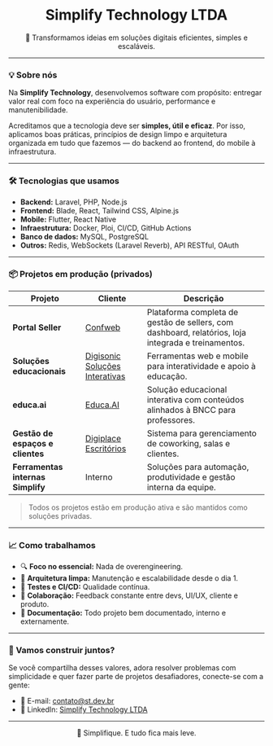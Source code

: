 <h1 align="center">Simplify Technology LTDA</h1>
<p align="center">🚀 Transformamos ideias em soluções digitais eficientes, simples e escaláveis.</p>

---

### 💡 Sobre nós

Na **Simplify Technology**, desenvolvemos software com propósito: entregar valor real com foco na experiência do usuário, performance e manutenibilidade.

Acreditamos que a tecnologia deve ser **simples, útil e eficaz**. Por isso, aplicamos boas práticas, princípios de design limpo e arquitetura organizada em tudo que fazemos — do backend ao frontend, do mobile à infraestrutura.

---

### 🛠️ Tecnologias que usamos

- **Backend:** Laravel, PHP, Node.js  
- **Frontend:** Blade, React, Tailwind CSS, Alpine.js  
- **Mobile:** Flutter, React Native  
- **Infraestrutura:** Docker, Ploi, CI/CD, GitHub Actions  
- **Banco de dados:** MySQL, PostgreSQL  
- **Outros:** Redis, WebSockets (Laravel Reverb), API RESTful, OAuth

---

### 📦 Projetos em produção (privados)

| Projeto | Cliente | Descrição |
|--------|---------|-----------|
| **Portal Seller** | [Confweb](https://confweb.com.br) | Plataforma completa de gestão de sellers, com dashboard, relatórios, loja integrada e treinamentos. |
| **Soluções educacionais** | [Digisonic Soluções Interativas](https://digisonic.com.br) | Ferramentas web e mobile para interatividade e apoio à educação. | 
| **educa.ai** | [Educa.AI](https://educa.ai) | Solução educacional interativa com conteúdos alinhados à BNCC para professores. |
| **Gestão de espaços e clientes** | [Digiplace Escritórios](https://www.instagram.com/digiplace.bebedouro) | Sistema para gerenciamento de coworking, salas e clientes. |
| **Ferramentas internas Simplify** | Interno | Soluções para automação, produtividade e gestão interna da equipe. |

> Todos os projetos estão em produção ativa e são mantidos como soluções privadas.

---

### 📈 Como trabalhamos

- 🔍 **Foco no essencial:** Nada de overengineering.  
- 📐 **Arquitetura limpa:** Manutenção e escalabilidade desde o dia 1.  
- 🧪 **Testes e CI/CD:** Qualidade contínua.  
- 💬 **Colaboração:** Feedback constante entre devs, UI/UX, cliente e produto.  
- 🧠 **Documentação:** Todo projeto bem documentado, interno e externamente.

---

### 🤝 Vamos construir juntos?

Se você compartilha desses valores, adora resolver problemas com simplicidade e quer fazer parte de projetos desafiadores, conecte-se com a gente:

- 📧 E-mail: contato@st.dev.br  
- 💼 LinkedIn: [Simplify Technology LTDA](https://linkedin.com/company/technology-simplify)

---

<p align="center">💙 Simplifique. E tudo fica mais leve.</p>
